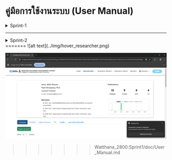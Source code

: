 # คู่มือการใช้งานระบบ (User Manual)

<details>
<summary>Sprint-1</summary>

<<<<<<< HEAD:InitialProject/doc/User_Manual.md
### 1. การเปลี่ยนภาษา
#### ขั้นตอนการเปลี่ยนภาษา  
1. กดเมนูภาษาที่เขียนว่า **English**  
2. เลือกภาษาที่ต้องการ  

![alt text](../manual_pic/home.png)  

![alt text](../manual_pic/home_drop_lang.png)  

![alt text](../manual_pic/changed_lang.png)  

### 2. การดูข้อมูลกลุ่มวิจัยและนักวิจัย
#### วิธีดูข้อมูล  
1. กดเมนู **RESEARCH GROUP**  

![alt text](../manual_pic/hover_research_group.png)  

![alt text](../manual_pic/research_group_page.png)  

2. กดปุ่ม **More detail** กลุ่มที่สนใจ  

![alt text](../manual_pic/hover_more_detail.png)  

![alt text](../manual_pic/group_detail.png)  

3. กดที่ชื่อนักวิจัยที่สนใจ  

![alt text](../manual_pic/hover_researcher.png)  

![alt text](../manual_pic/researcher_info_from_g.png)  


</details>

---

<details>
<summary>Sprint-2</summary>

### 1. การดูข้อมูลกลุ่มวิจัยและนักวิจัย
#### วิธีดูข้อมูล  

=======
![alt text](../img/home.png)

![alt text](../img/home_drop_lang.png)

![alt text](../img/changed_lang.png)
>>>>>>> Watthana_2800:Sprint1/doc/User_Manual.md
<br>
<br>

User -  all user
<br>
1. กดเมนู **RESEARCH GROUP**  

<<<<<<< HEAD:InitialProject/doc/User_Manual.md
![alt text](../manual_pic/hover_research_group.png)  

![alt text](../manual_pic/sprint2/2_11.png) 

=======
![alt text](../img/hover_research_group.png)

![alt text](../img/research_group_page.png)
>>>>>>> Watthana_2800:Sprint1/doc/User_Manual.md
<br>
<br>

2. กดปุ่ม **More detail** ของกลุ่มที่สนใจแล้วจะสามารถดูงานวิจัยที่เกี่ยวข้อง อีกทั้งยังสามารถกดชื่อสมาชิกในกลุ่มเพื่อดูข้อมูลได้อีกด้วย

![alt text](../manual_pic/sprint2/1_1.png) 
 

<<<<<<< HEAD:InitialProject/doc/User_Manual.md

=======
![alt text](../img/hover_more_detail.png)

![alt text](../img/group_detail.png)
>>>>>>> Watthana_2800:Sprint1/doc/User_Manual.md
<br>
<br>

### 2. สร้างประกาศรับสมัครคนเข้าร่วมทำวิจัย
#### วิธีดูข้อมูล  

<<<<<<< HEAD:InitialProject/doc/User_Manual.md
User - หัวหน้ากลุ่มวิจัย

1. เมื่อเข้าสู่ระบบและเข้ามายังหน้า RESEARCH GROUP แล้ว หัวหน้ากลุ่มวิจัยจะสามารถกดปุ่ม **เพิ่มการประกาศรับสมัคร** ได้

![alt text](../manual_pic/sprint2/2_1.png)  

<br>
<br>

2. หัวหน้ากลุ่มวิจัยจะสามารถ **สร้างโปรเจ็ค** ที่ต้องการเปิดรับสมัคร

![alt text](../manual_pic/sprint2/2_2.png) 

![alt text](../manual_pic/sprint2/2_3.png) 

![alt text](../manual_pic/sprint2/2_4.png) 

![alt text](../manual_pic/sprint2/2_5.png) 

<br>
<br>

3. หัวหน้ากลุ่มวิจัยจะสามารถ **สร้างประกาศรับสมัครภายใต้โปรเจ็ค** นั้น ๆ ได้

![alt text](../manual_pic/sprint2/2_6.png)   

![alt text](../manual_pic/sprint2/2_7.png) 

![alt text](../manual_pic/sprint2/2_8.png) 

![alt text](../manual_pic/sprint2/2_9.png) 

![alt text](../manual_pic/sprint2/2_10.png) 

<br>
<br>

User - all user

1. เมื่อผู้ใช้เข้ามาที่หน้า **RESEARCH GROUP** จะสามารถเห็นได้ว่ามีกลุ่มวิจัยใดบ้างที่เปิดรับสมัคร

![alt text](../manual_pic/sprint2/2_11.png)  

<br>
<br>

2. เมื่อผู้ใช้เข้ามาที่หน้า **รายละเอียดกลุ่มวิจัย** จะสามารถเห็นประกาศการเปิดรับสมัครทั้งหมดภายในกลุ่มนี้

![alt text](../manual_pic/sprint2/2_12.png) 

<br>
<br>

3. เมื่อผู้ใช้สามารถเข้าไปดูรายละเอียดการเปิดรับสมัครได้


![alt text](../manual_pic/sprint2/2_13.png) 


</details>
=======
![alt text](../img/hover_researcher.png)

![alt text](../img/researcher_info_from_g.png)
>>>>>>> Watthana_2800:Sprint1/doc/User_Manual.md
